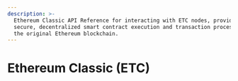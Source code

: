 ```yaml
---
description: >-
  Ethereum Classic API Reference for interacting with ETC nodes, providing
  secure, decentralized smart contract execution and transaction processing on
  the original Ethereum blockchain.
---
```


# Ethereum Classic (ETC)

